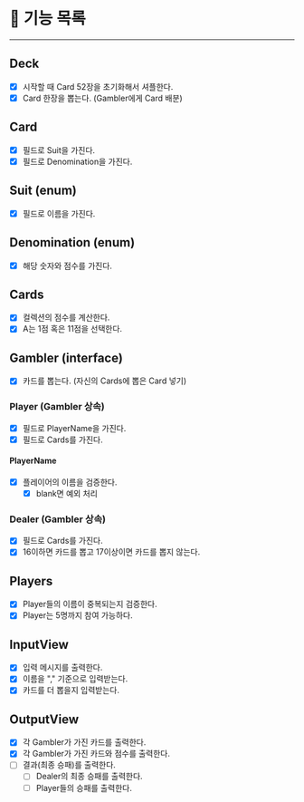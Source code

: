 # 🐰 기능 목록

<hr>

## Deck

- [X] 시작할 때 Card 52장을 초기화해서 셔플한다.
- [X] Card 한장을 뽑는다. (Gambler에게 Card 배분)

## Card

- [X] 필드로 Suit을 가진다.
- [X] 필드로 Denomination을 가진다.

## Suit (enum)

- [X] 필드로 이름을 가진다.

## Denomination (enum)

- [X] 해당 숫자와 점수를 가진다.

## Cards

- [X] 컬렉션의 점수를 계산한다.
- [X] A는 1점 혹은 11점을 선택한다.

## Gambler (interface)

- [X] 카드를 뽑는다. (자신의 Cards에 뽑은 Card 넣기)

### Player (Gambler 상속)

- [X] 필드로 PlayerName을 가진다.
- [X] 필드로 Cards를 가진다.

#### PlayerName
 
- [X] 플레이어의 이름을 검증한다.
  - [X] blank면 예외 처리

### Dealer (Gambler 상속) 

- [X] 필드로 Cards를 가진다.
- [X] 16이하면 카드를 뽑고 17이상이면 카드를 뽑지 않는다.

## Players

- [X] Player들의 이름이 중복되는지 검증한다.  
- [X] Player는 5명까지 참여 가능하다.

## InputView 

- [X] 입력 메시지를 출력한다.
- [X] 이름을 "," 기준으로 입력받는다.
- [X] 카드를 더 뽑을지 입력받는다.

## OutputView

- [X] 각 Gambler가 가진 카드를 출력한다.
- [X] 각 Gambler가 가진 카드와 점수를 출력한다.
- [ ] 결과(최종 승패)를 출력한다.
  - [ ] Dealer의 최종 승패를 출력한다.
  - [ ] Player들의 승패를 출력한다.
